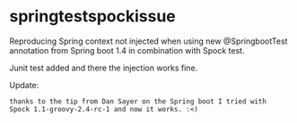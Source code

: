 # springtestspockissue

Reproducing Spring context not injected when using new @SpringbootTest 
annotation from Spring boot 1.4 in combination with Spock test.

Junit test added and there the injection works fine.

Update:

    thanks to the tip from Dan Sayer on the Spring boot I tried with
    Spock 1.1-groovy-2.4-rc-1 and now it works. :<)




